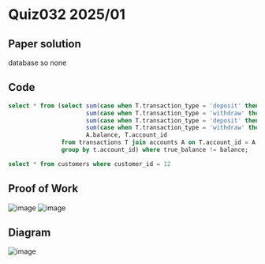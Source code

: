 # Quiz032 2025/01

## Paper solution
database so none

## Code
```.sql
select * from (select sum(case when T.transaction_type = 'deposit' then T.amount else 0 end)  as sum_deposit,
                      sum(case when T.transaction_type = 'withdraw' then T.amount else 0 end) as sum_withdraw,
                      sum(case when T.transaction_type = 'deposit' then T.amount else 0 end) -
                      sum(case when T.transaction_type = 'withdraw' then T.amount else 0 end) as true_balance,
                      A.balance, T.account_id
               from transactions T join accounts A on T.account_id = A.account_id
               group by t.account_id) where true_balance != balance;

select * from customers where customer_id = 12

```

## Proof of Work
![image](https://github.com/user-attachments/assets/dca6990c-9087-4564-bacf-1a4194543eaf)
![image](https://github.com/user-attachments/assets/6a5dee7e-6a7d-4ee4-9e9c-4585648ed15a)


## Diagram
![image](https://github.com/user-attachments/assets/fc308dec-c6b8-4d96-ad14-ea325f84f358)

